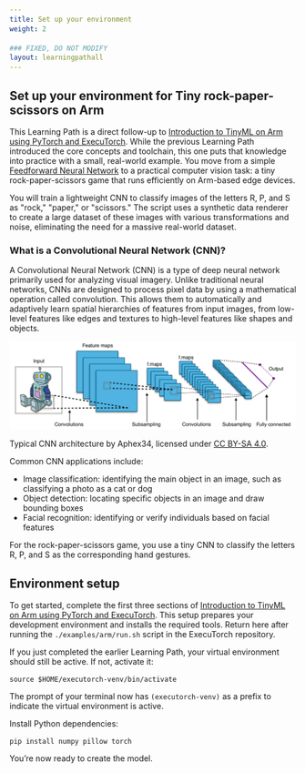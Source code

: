 ```yaml
---
title: Set up your environment 
weight: 2

### FIXED, DO NOT MODIFY
layout: learningpathall
---
```


## Set up your environment for Tiny rock-paper-scissors on Arm 

This Learning Path is a direct follow-up to [Introduction to TinyML on Arm using PyTorch and ExecuTorch](/learning-paths/embedded-and-microcontrollers/introduction-to-tinyml-on-arm). While the previous Learning Path introduced the core concepts and toolchain, this one puts that knowledge into practice with a small, real-world example. You move from a simple [Feedforward Neural Network](/learning-paths/embedded-and-microcontrollers/introduction-to-tinyml-on-arm/4-build-model) to a practical computer vision task: a tiny rock-paper-scissors game that runs efficiently on Arm-based edge devices.

You will train a lightweight CNN to classify images of the letters R, P, and S as "rock," "paper," or "scissors." The script uses a synthetic data renderer to create a large dataset of these images with various transformations and noise, eliminating the need for a massive real-world dataset.

### What is a Convolutional Neural Network (CNN)?
A Convolutional Neural Network (CNN) is a type of deep neural network primarily used for analyzing visual imagery. Unlike traditional neural networks, CNNs are designed to process pixel data by using a mathematical operation called convolution. This allows them to automatically and adaptively learn spatial hierarchies of features from input images, from low-level features like edges and textures to high-level features like shapes and objects.

![CNN architecture](Typical_cnn.png)

Typical CNN architecture by Aphex34, licensed under 
[CC BY-SA 4.0](https://creativecommons.org/licenses/by-sa/4.0/).

Common CNN applications include:

- Image classification: identifying the main object in an image, such as classifying a photo as a cat or dog
- Object detection: locating specific objects in an image and draw bounding boxes
- Facial recognition: identifying or verify individuals based on facial features

For the rock-paper-scissors game, you use a tiny CNN to classify the letters R, P, and S as the corresponding hand gestures.

## Environment setup

To get started, complete the first three sections of [Introduction to TinyML on Arm using PyTorch and ExecuTorch](/learning-paths/embedded-and-microcontrollers/introduction-to-tinyml-on-arm). This setup prepares your development environment and installs the required tools. Return here after running the `./examples/arm/run.sh` script in the ExecuTorch repository.

If you just completed the earlier Learning Path, your virtual environment should still be active. If not, activate it:

```console
source $HOME/executorch-venv/bin/activate
```
The prompt of your terminal now has `(executorch-venv)` as a prefix to indicate the virtual environment is active.

Install Python dependencies:

```console
pip install numpy pillow torch
```

You’re now ready to create the model.
